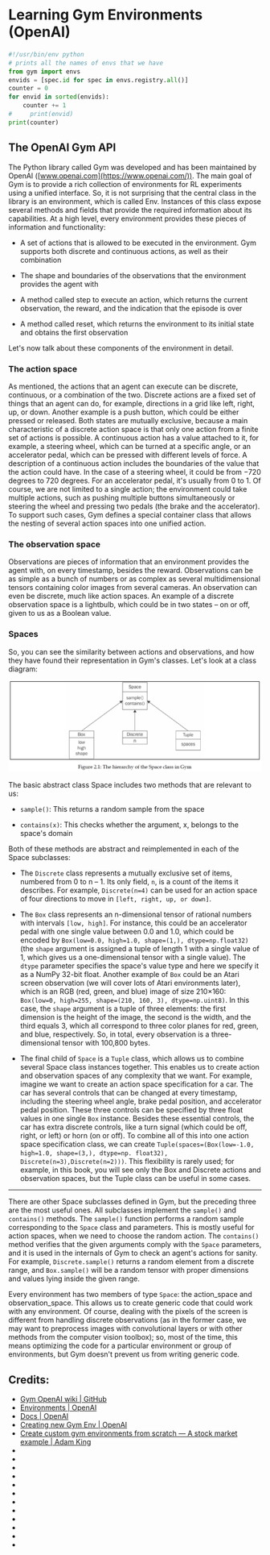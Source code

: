 # Learning Gym Environments (OpenAI)

```python
#!/usr/bin/env python
# prints all the names of envs that we have
from gym import envs
envids = [spec.id for spec in envs.registry.all()]
counter = 0
for envid in sorted(envids):
    counter += 1
#     print(envid)
print(counter)
```

## The OpenAI Gym API

The Python library called Gym was developed and has been maintained by OpenAI ([www.openai.com](https://www.openai.com/)).
The main goal of Gym is to provide a rich collection of environments for RL experiments using a unified interface.
So, it is not surprising that the central class in the library is an environment, which is called Env.
Instances of this class expose several methods and fields that provide the required information about its capabilities.
At a high level, every environment provides these pieces of information and functionality:

- A set of actions that is allowed to be executed in the environment. Gym supports both discrete and continuous actions, as well as their combination

- The shape and boundaries of the observations that the environment provides the agent with

- A method called step to execute an action, which returns the current observation, the reward, and the indication that the episode is over

- A method called reset, which returns the environment to its initial state and obtains the first observation

Let's now talk about these components of the environment in detail.

### The action space

As mentioned, the actions that an agent can execute can be discrete, continuous, or
a combination of the two. Discrete actions are a fixed set of things that an agent can
do, for example, directions in a grid like left, right, up, or down. Another example
is a push button, which could be either pressed or released. Both states are mutually
exclusive, because a main characteristic of a discrete action space is that only one
action from a finite set of actions is possible.
A continuous action has a value attached to it, for example, a steering wheel, which
can be turned at a specific angle, or an accelerator pedal, which can be pressed with
different levels of force. A description of a continuous action includes the boundaries
of the value that the action could have. In the case of a steering wheel, it could be
from −720 degrees to 720 degrees. For an accelerator pedal, it's usually from 0 to 1.
Of course, we are not limited to a single action; the environment could take multiple
actions, such as pushing multiple buttons simultaneously or steering the wheel and
pressing two pedals (the brake and the accelerator). To support such cases, Gym
defines a special container class that allows the nesting of several action spaces into
one unified action.

### The observation space
Observations are pieces of information that an environment provides the agent with, on every timestamp, besides the reward.
Observations can be as simple as a bunch of numbers or as complex as several multidimensional tensors containing color images from several cameras.
An observation can even be discrete, much like action spaces.
An example of a discrete observation space is a lightbulb, which could be in two states – on or off, given to us as a Boolean value.

### Spaces

So, you can see the similarity between actions and observations, and how they have found their representation in Gym's classes.
Let's look at a class diagram:

![spaces](static/spaces.png)

The basic abstract class Space includes two methods that are relevant to us:

- `sample()`: This returns a random sample from the space

- `contains(x)`: This checks whether the argument, x, belongs to the space's
domain

Both of these methods are abstract and reimplemented in each of the Space
subclasses:

- The `Discrete` class represents a mutually exclusive set of items, numbered
from 0 to n – 1. Its only field, `n`, is a count of the items it describes. For
example, `Discrete(n=4)` can be used for an action space of four directions
to move in `[left, right, up, or down]`.

- The `Box` class represents an n-dimensional tensor of rational numbers
with intervals `[low, high]`. For instance, this could be an accelerator pedal
with one single value between 0.0 and 1.0, which could be encoded by
`Box(low=0.0, high=1.0, shape=(1,), dtype=np.float32)`(the `shape`
argument is assigned a tuple of length 1 with a single value of 1, which
gives us a one-dimensional tensor with a single value). The `dtype` parameter
specifies the space's value type and here we specify it as a NumPy 32-bit
float. Another example of `Box` could be an Atari screen observation (we
will cover lots of Atari environments later), which is an RGB (red, green,
and blue) image of size 210×160: `Box(low=0, high=255, shape=(210, 160,
3), dtype=np.uint8)`. In this case, the `shape` argument is a tuple of three
elements: the first dimension is the height of the image, the second is the
width, and the third equals 3, which all correspond to three color planes
for red, green, and blue, respectively. So, in total, every observation is
a three-dimensional tensor with 100,800 bytes.

- The final child of `Space` is a `Tuple` class, which allows us to combine
several Space class instances together. This enables us to create action
and observation spaces of any complexity that we want. For example,
imagine we want to create an action space specification for a car. The car
has several controls that can be changed at every timestamp, including the
steering wheel angle, brake pedal position, and accelerator pedal position.
These three controls can be specified by three float values in one single `Box`
instance. Besides these essential controls, the car has extra discrete controls,
like a turn signal (which could be off, right, or left) or horn (on or off). To
combine all of this into one action space specification class, we can create
`Tuple(spaces=(Box(low=-1.0, high=1.0, shape=(3,), dtype=np.
float32), Discrete(n=3),Discrete(n=2)))`. This flexibility is rarely used;
for example, in this book, you will see only the Box and Discrete actions
and observation spaces, but the Tuple class can be useful in some cases.

---

There are other Space subclasses defined in Gym, but the preceding three are the
most useful ones. All subclasses implement the `sample()` and `contains()` methods.
The `sample()` function performs a random sample corresponding to the `Space` class
and parameters. This is mostly useful for action spaces, when we need to choose the
random action. The `contains()` method verifies that the given arguments comply
with the `Space` parameters, and it is used in the internals of Gym to check an agent's
actions for sanity. For example, `Discrete.sample()` returns a random element from
a discrete range, and `Box.sample()` will be a random tensor with proper dimensions
and values lying inside the given range.

Every environment has two members of type `Space`: the action_space and
observation_space. This allows us to create generic code that could work with
any environment. Of course, dealing with the pixels of the screen is different from
handling discrete observations (as in the former case, we may want to preprocess
images with convolutional layers or with other methods from the computer vision
toolbox); so, most of the time, this means optimizing the code for a particular
environment or group of environments, but Gym doesn't prevent us from writing
generic code.












## Credits:

- [Gym OpenAI wiki | GitHub](https://github.com/openai/gym/wiki)
- [Environments | OpenAI](http://gym.openai.com/envs/#classic_control)
- [Docs | OpenAI](http://gym.openai.com/docs/)
- [Creating new Gym Env | OpenAI](https://github.com/openai/gym/blob/master/docs/creating-environments.md)
- [Create custom gym environments from scratch — A stock market example | Adam King](https://towardsdatascience.com/creating-a-custom-openai-gym-environment-for-stock-trading-be532be3910e)
- []()
- []()
- []()
- []()
- []()
- []()
- []()
- []()
- []()
- []()
- []()
- []()









